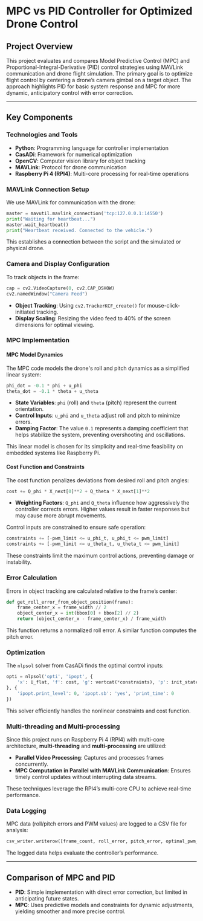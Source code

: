 # MPC vs PID Controller for Optimized Drone Control

## Project Overview

This project evaluates and compares Model Predictive Control (MPC) and Proportional-Integral-Derivative (PID) control strategies using MAVLink communication and drone flight simulation. The primary goal is to optimize flight control by centering a drone’s camera gimbal on a target object. The approach highlights PID for basic system response and MPC for more dynamic, anticipatory control with error correction.

---

## Key Components

### Technologies and Tools

- **Python**: Programming language for controller implementation
- **CasADi**: Framework for numerical optimization
- **OpenCV**: Computer vision library for object tracking
- **MAVLink**: Protocol for drone communication
- **Raspberry Pi 4 (RPI4)**: Multi-core processing for real-time operations

### MAVLink Connection Setup

We use MAVLink for communication with the drone:

```python
master = mavutil.mavlink_connection('tcp:127.0.0.1:14550')
print("Waiting for heartbeat...")
master.wait_heartbeat()
print("Heartbeat received. Connected to the vehicle.")
```

This establishes a connection between the script and the simulated or physical drone.

### Camera and Display Configuration

To track objects in the frame:

```python
cap = cv2.VideoCapture(0, cv2.CAP_DSHOW)
cv2.namedWindow("Camera Feed")
```

- **Object Tracking**: Using `cv2.TrackerKCF_create()` for mouse-click-initiated tracking.
- **Display Scaling**: Resizing the video feed to 40% of the screen dimensions for optimal viewing.

### MPC Implementation

#### MPC Model Dynamics

The MPC code models the drone's roll and pitch dynamics as a simplified linear system:

```python
phi_dot = -0.1 * phi + u_phi
theta_dot = -0.1 * theta + u_theta
```

- **State Variables**: `phi` (roll) and `theta` (pitch) represent the current orientation.
- **Control Inputs**: `u_phi` and `u_theta` adjust roll and pitch to minimize errors.
- **Damping Factor**: The value `0.1` represents a damping coefficient that helps stabilize the system, preventing overshooting and oscillations.

This linear model is chosen for its simplicity and real-time feasibility on embedded systems like Raspberry Pi.

#### Cost Function and Constraints

The cost function penalizes deviations from desired roll and pitch angles:

```python
cost += Q_phi * X_next[0]**2 + Q_theta * X_next[1]**2
```

- **Weighting Factors**: `Q_phi` and `Q_theta` influence how aggressively the controller corrects errors. Higher values result in faster responses but may cause more abrupt movements.

Control inputs are constrained to ensure safe operation:

```python
constraints += [-pwm_limit <= u_phi_t, u_phi_t <= pwm_limit]
constraints += [-pwm_limit <= u_theta_t, u_theta_t <= pwm_limit]
```

These constraints limit the maximum control actions, preventing damage or instability.

### Error Calculation

Errors in object tracking are calculated relative to the frame’s center:

```python
def get_roll_error_from_object_position(frame):
    frame_center_x = frame_width // 2
    object_center_x = int(bbox[0] + bbox[2] // 2)
    return (object_center_x - frame_center_x) / frame_width
```

This function returns a normalized roll error. A similar function computes the pitch error.

### Optimization

The `nlpsol` solver from CasADi finds the optimal control inputs:

```python
opti = nlpsol('opti', 'ipopt', {
    'x': U_flat, 'f': cost, 'g': vertcat(*constraints), 'p': init_state
}, {
    'ipopt.print_level': 0, 'ipopt.sb': 'yes', 'print_time': 0
})
```

This solver efficiently handles the nonlinear constraints and cost function.

### Multi-threading and Multi-processing

Since this project runs on Raspberry Pi 4 (RPI4) with multi-core architecture, **multi-threading** and **multi-processing** are utilized:

- **Parallel Video Processing**: Captures and processes frames concurrently.
- **MPC Computation in Parallel with MAVLink Communication**: Ensures timely control updates without interrupting data streams.

These techniques leverage the RPI4’s multi-core CPU to achieve real-time performance.

### Data Logging

MPC data (roll/pitch errors and PWM values) are logged to a CSV file for analysis:

```python
csv_writer.writerow([frame_count, roll_error, pitch_error, optimal_pwm_roll, optimal_pwm_pitch])
```

The logged data helps evaluate the controller’s performance.

---

## Comparison of MPC and PID

- **PID**: Simple implementation with direct error correction, but limited in anticipating future states.
- **MPC**: Uses predictive models and constraints for dynamic adjustments, yielding smoother and more precise control.

